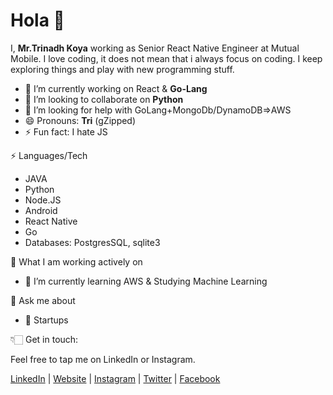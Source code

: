 # Hola 👋

I,  **Mr.Trinadh Koya** working as Senior React Native Engineer at Mutual Mobile. I love coding, it does not mean that i always focus on coding. I keep exploring things and play with new programming stuff. 

- 🔭 I’m currently working on React & **Go-Lang**
- 👯 I’m looking to collaborate on **Python**  
- 🤔 I’m looking for help with GoLang+MongoDb/DynamoDB=>AWS
- 😄 Pronouns: **Tri** (gZipped)
- ⚡ Fun fact: I hate JS 

⚡ Languages/Tech

- JAVA
- Python
- Node.JS
- Android
- React Native
- Go
- Databases: PostgresSQL, sqlite3

👀 What I am working actively on 

- 🌱 I’m currently learning AWS & Studying Machine Learning

💬 Ask me about

- 🌱 Startups

👇🏻 Get in touch:

Feel free to tap me on LinkedIn or Instagram.

   [LinkedIn](https://in.linkedin.com/in/trinadhkoya9 "linkedin") | [Website](https://www.trinadhkoya.me "website") | [Instagram](https://www.instagram.com/trinadhkoya "instagram") | [Twitter](https://www.twitter.com/trinadhkoya9 "twitter") | [Facebook](https://www.facebook.com/trinadhkoya9 "fb")
